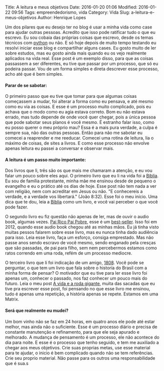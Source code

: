 Title: A leitura e meus objetivos
Date: 2016-01-20 01:06
Modified: 2016-01-22 09:56
Tags: empreendedorismo, vida
Category: Vida
Slug: a-leitura-e-meus-objetivos
Author: Henrique Lopes

Um dos pilares que eu desejo ter no blog é usar a minha vida como case para ajudar outras pessoas. Acredito que isso pode ratificar tudo o que eu escrevo. Eu sou cobaia das próprias coisas que escrevo, desde os temas técnicos com [python](http://blog.henriquelopes.com.br/tag/python.html) ou não. E só hoje depois de muito tempo testando eu resolvi iniciar esse blog e compartilhar alguns cases. Eu gosto muito de ler sobre estudos, mas eu gosto ainda mais quando eu os vejo realmente aplicados na vida real. Esse post é um exemplo disso, para que as coisas passassem a ser diferentes, eu tive que passar por um processo, que só eu podeira passar. Vou de um forma simples e direta descrever esse processo, acho até que é bem simples.


#### Parar de se sabotar:
O primeiro passo que eu tive que tomar para que algumas coisas começassem a mudar, foi alterar a forma como eu pensava, e até mesmo como eu via as coisas. E esse é um processo muito complicado, pois eu achava que o modo como eu agia estava correto. Bom eu não estava errado, mas tudo depende de onde você quer chegar, pois a única pessoa que pode sabotar seus planos é você mesmo. É estranho falar isso, como eu posso querer o meu próprio mau? Essa é a mais pura verdade, a culpa é sempre sua, não das outras pessoas. Então para não me sabotar eu comecei a reaprender e me reeducar. Comecei uma rotina de leitura, lia o máximo de coisas, de sites a livros. E como esse processo não envolve apenas leitura eu passei a conversar e observar mais.


#### A leitura é um passo muito importante:
Dos livros que li, três são os que mais me chamaram a atenção, e eu vou falar um pouco sobre eles aqui.
O primeiro livro que eu li na vida foi a [Bíblia](https://www.bibliaonline.com.br). Eu sou de família protestante, minha mãe me ensinou desde de pequeno o evangelho e eu o prático até os dias de hoje. Esse post não tem nada a ver com religião, nem com acreditar em Jesus ou não. "E conhecereis a verdade, e a verdade vos libertará." (João 8:32). Esse foi o meu início. Uma dica que te dou, leia a [Bíblia](https://www.bibliaonline.com.br) como um livro, e você vai perceber o que você pode fazer.


O segundo livro eu fiz questão não apenas de ler, mas de ouvir o audio book, algumas vezes. [Pai Rico Pai Pobre](https://pt.wikipedia.org/wiki/Pai_Rico,_Pai_Pobre), esse é um [best-seller](https://pt.wikipedia.org/wiki/Best-seller). Isso foi em 2012, quando esse audio book chegou até as minhas mãos. Eu já tinha visto muitas pessos falarem sobre esse livro, mas eu nunca tinha dado audiência para isso. Leia esse livro, faça um esforço, consiga emprestado. Mas não passe anos sendo escravo de você mesmo, sendo enganado pela cresças que são passadas, de pai para filho, sem nem percebermos estamos como ratos correndo em uma roda, refém de um processo mediocre.


O terceiro livro que li foi indicação de um amigo, [1808](https://pt.wikipedia.org/wiki/1808_(livro)). Você pode se perguntar, o que tem um livro que fala sobre o historía do Brasil com a minha forma de pensar? O motivador que eu tive para ler esse livro foi apenas um, conhecer o passado, nos faz conhecer um pouco mais do futuro. Leia o meu post [A vida e a roda gigante](http://blog.henriquelopes.com.br/a-vida-e-a-roda-gigante.html), muita das sacadas que eu tive pra escrever esse post, foi pensando no que esse livro me ensinou, tudo é apenas uma repetição, a história apenas se repete. Estamos em uma Matrix.


#### Será que realmente eu mudei?
Um bom vinho não se faz em 24 horas, em quatro anos ele pode até estar melhor, mas ainda não o suficiente. Esse é um processo diário e precisa de constante manutenção e refinamento, para que ele seja apurado e melhorado. A mudança de pensamento é um processo, ele não acontece do dia para noite. E esse é o processo que tenho seguido, e tem me auxiliado a chegar aos meus objetivos. Crie suas proprias metas, use esse material para te ajudar, o inicio é bem complicado quando não se tem referências. Crie seu proprio material. Não passe para os outros uma responsabilidade que é sua.s
